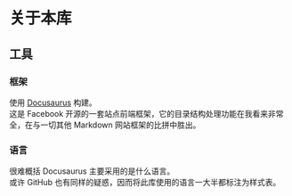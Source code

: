 # 关于本库

## 工具

### 框架

使用 [Docusaurus](https://docusaurus.io/zh-CN/) 构建。  
这是 Facebook 开源的一套站点前端框架，它的目录结构处理功能在我看来非常全，在与一切其他 Markdown 网站框架的比拼中胜出。

### 语言

很难概括 Docusaurus 主要采用的是什么语言。  
或许 GitHub 也有同样的疑惑，因而将此库使用的语言一大半都标注为样式表。
